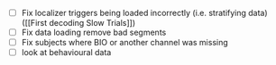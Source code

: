 * [ ] Fix localizer triggers being loaded incorrectly (i.e. stratifying data) ([[First decoding Slow Trials]])
* [ ] Fix data loading remove bad segments
* [ ] Fix subjects where BIO or another channel was missing
* [ ] look at behavioural data
